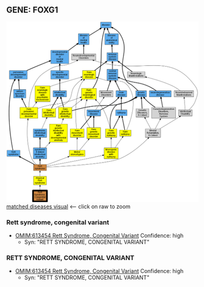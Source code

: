 
## GENE: FOXG1

![image](FOXG1.png)
[matched diseases visual](FOXG1.png)  <-- click on raw to zoom


### Rett syndrome, congenital variant
 * [OMIM:613454 Rett Syndrome, Congenital Variant](http://beta.monarchinitiative.org/disease/OMIM:613454) Confidence: high
    * Syn: "RETT SYNDROME, CONGENITAL VARIANT"

### RETT SYNDROME, CONGENITAL VARIANT
 * [OMIM:613454 Rett Syndrome, Congenital Variant](http://beta.monarchinitiative.org/disease/OMIM:613454) Confidence: high
    * Syn: "RETT SYNDROME, CONGENITAL VARIANT"
